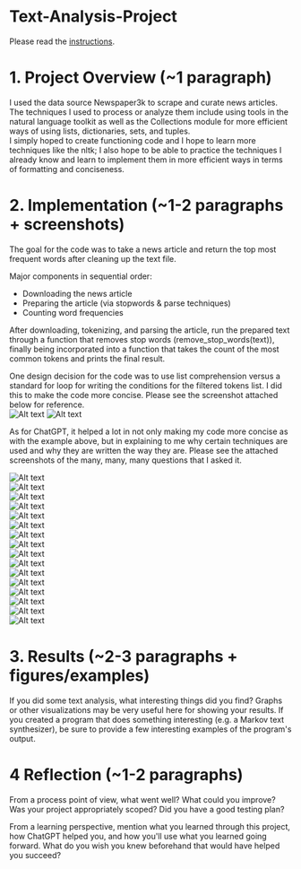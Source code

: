 # Text-Analysis-Project
 
Please read the [instructions](instructions.md).  

# 1. Project Overview (~1 paragraph)
I used the data source Newspaper3k to scrape and curate news articles.    
The techniques I used to process or analyze them include using tools in the natural language toolkit as well as the Collections module for more efficient ways of using lists, dictionaries, sets, and tuples.  
I simply hoped to create functioning code and I hope to learn more techniques like the nltk; I also hope to be able to practice the techniques I already know and learn to implement them in more efficient ways in terms of formatting and conciseness.  
  

# 2. Implementation (~1-2 paragraphs + screenshots)
The goal for the code was to take a news article and return the top most frequent words after cleaning up the text file.

Major components in sequential order:  
- Downloading the news article  
- Preparing the article (via stopwords & parse techniques)  
- Counting word frequencies  

After downloading, tokenizing, and parsing the article, run the prepared text through a function that removes stop words (remove_stop_words(text)), finally being incorporated into a function that takes the count of the most common tokens and prints the final result.  
  
One design decision for the code was to use list comprehension versus a standard for loop for writing the conditions for the filtered tokens list. I did this to make the code more concise. Please see the screenshot attached below for reference.  
![Alt text](../../../../Desktop/Screen%20Shot%202023-03-25%20at%2012.14.29%20AM.png) 
![Alt text](../../../../Desktop/Screen%20Shot%202023-03-25%20at%2012.14.13%20AM.png)  
  
As for ChatGPT, it helped a lot in not only making my code more concise as with the example above, but in explaining to me why certain techniques are used and why they are written the way they are. Please see the attached screenshots of the many, many, many questions that I asked it.  
  
![Alt text](../../../../Desktop/Screen%20Shot%202023-03-24%20at%2011.06.16%20PM.png)  
![Alt text](../../../../Desktop/Screen%20Shot%202023-03-24%20at%2011.06.37%20PM.png)  
![Alt text](../../../../Desktop/Screen%20Shot%202023-03-24%20at%2011.07.05%20PM.png)  
![Alt text](../../../../Desktop/Screen%20Shot%202023-03-24%20at%2011.07.17%20PM.png)  
![Alt text](../../../../Desktop/Screen%20Shot%202023-03-24%20at%2011.07.38%20PM.png)  
![Alt text](../../../../Desktop/Screen%20Shot%202023-03-24%20at%2011.05.30%20PM.png)  
![Alt text](../../../../Desktop/Screen%20Shot%202023-03-24%20at%2011.05.42%20PM.png)  
![Alt text](../../../../Desktop/Screen%20Shot%202023-03-24%20at%2011.05.49%20PM.png)  
![Alt text](../../../../Desktop/Screen%20Shot%202023-03-24%20at%2011.05.56%20PM.png)  
![Alt text](../../../../Desktop/Screen%20Shot%202023-03-24%20at%2011.06.03%20PM.png)  
![Alt text](../../../../Desktop/Screen%20Shot%202023-03-24%20at%2011.05.04%20PM.png)  
![Alt text](../../../../Desktop/Screen%20Shot%202023-03-24%20at%2011.05.15%20PM.png)  
![Alt text](../../../../Desktop/Screen%20Shot%202023-03-24%20at%2011.05.24%20PM.png)  
![Alt text](../../../../Desktop/Screen%20Shot%202023-03-24%20at%2011.03.34%20PM.png)  
![Alt text](../../../../Desktop/Screen%20Shot%202023-03-24%20at%2011.04.35%20PM.png)  
![Alt text](../../../../Desktop/Screen%20Shot%202023-03-24%20at%2011.04.57%20PM.png)  


# 3. Results (~2-3 paragraphs + figures/examples)
If you did some text analysis, what interesting things did you find? Graphs or other visualizations may be very useful here for showing your results.
If you created a program that does something interesting (e.g. a Markov text synthesizer), be sure to provide a few interesting examples of the program's output.


# 4 Reflection (~1-2 paragraphs)
From a process point of view, what went well? What could you improve? Was your project appropriately scoped? Did you have a good testing plan?

From a learning perspective, mention what you learned through this project, how ChatGPT helped you, and how you'll use what you learned going forward. What do you wish you knew beforehand that would have helped you succeed?

